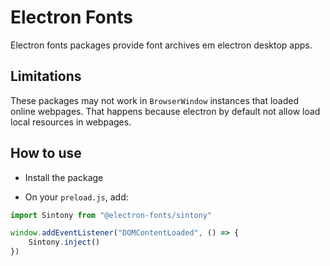 # Electron Fonts

Electron fonts packages provide font archives em electron desktop apps.

## Limitations

These packages may not work in `BrowserWindow` instances that loaded online webpages. That happens because electron by default not allow load local resources in webpages.

## How to use

* Install the package

* On your `preload.js`, add:

```ts
import Sintony from "@electron-fonts/sintony"

window.addEventListener("DOMContentLoaded", () => {
    Sintony.inject()
})
```